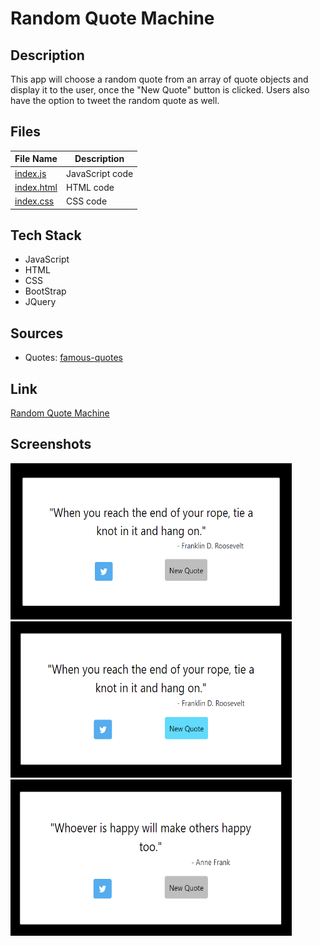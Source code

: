 # Random Quote Machine
## Description
This app will choose a random quote from an array of quote objects and display it to the user, once the 
"New Quote" button is clicked. Users also have the option to tweet the random quote as well.
## Files
|File Name|Description|
|---|---|
|[index.js](https://github.com/ShaunJPartridge/JQuery-React-Redux-Apps/blob/main/RandomQuoteMachine/index.js)| JavaScript code
|[index.html](https://github.com/ShaunJPartridge/JQuery-React-Redux-Apps/blob/main/RandomQuoteMachine/index.html)| HTML code
|[index.css](https://github.com/ShaunJPartridge/JQuery-React-Redux-Apps/blob/main/RandomQuoteMachine/index.css)| CSS code
## Tech Stack
- JavaScript
- HTML
- CSS
- BootStrap
- JQuery
## Sources
- Quotes: [famous-quotes](https://blog.hubspot.com/sales/famous-quotes)
## Link
[Random Quote Machine](https://codepen.io/ShaunPartridge/pen/jOaXrBZ)
## Screenshots
<img src="https://github.com/ShaunJPartridge/JQuery-React-Redux-Apps/blob/main/RandomQuoteMachine/Images/Screenshot%20(1).png" height="250" width="450">
<img src="https://github.com/ShaunJPartridge/JQuery-React-Redux-Apps/blob/main/RandomQuoteMachine/Images/Screenshot%20(2).png" height="250" width="450">
<img src="https://github.com/ShaunJPartridge/JQuery-React-Redux-Apps/blob/main/RandomQuoteMachine/Images/Screenshot%20(3).png" height="250" width="450">
